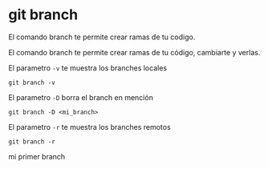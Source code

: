 git branch
==========
El comando branch te permite crear ramas de tu codigo.

El comando branch te permite crear ramas de tu código, cambiarte y verlas.

El parametro `-v` te muestra los branches locales
```
git branch -v
```

El parametro `-D` borra el branch en mención
```
git branch -D <mi_branch>
```

El parametro `-r` te muestra los branches remotos
```
git branch -r
```
mi primer branch
